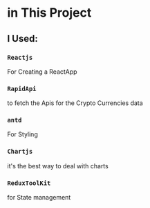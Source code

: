# in This Project

## I Used:

### `Reactjs`

For Creating a ReactApp

### `RapidApi`

to fetch the Apis for the Crypto Currencies data

### `antd`

For Styling

### `Chartjs`

it's the best way to deal with charts

### `ReduxToolKit`

for State management
